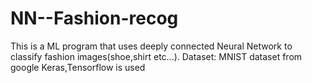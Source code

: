 # NN--Fashion-recog
This is a ML program that uses deeply connected Neural Network to classify fashion images(shoe,shirt etc...).
Dataset: MNIST dataset from google
Keras,Tensorflow is used
